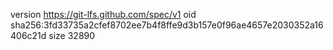 version https://git-lfs.github.com/spec/v1
oid sha256:3fd33735a2cfef8702ee7b4f8ffe9d3b157e0f96ae4657e2030352a16406c21d
size 32890
